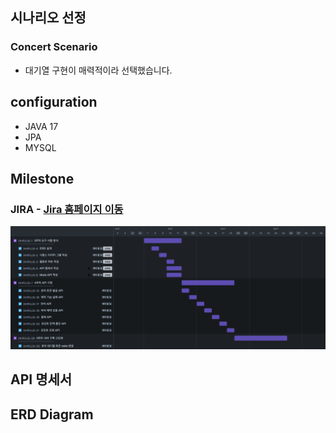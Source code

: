 
## 시나리오 선정
### Concert Scenario
* 대기열 구현이 매력적이라 선택했습니다.

## configuration

* JAVA 17
* JPA
* MYSQL

## Milestone 

### JIRA - [Jira 홈페이지 이동](https://zhqmfkv.atlassian.net/jira/software/projects/HHPLUS/boards/2/timeline?shared=&atlOrigin=eyJpIjoiZGIwZmEyM2RjZGI0NDYxNGJiZDg3YmUxYTk3Mjk4OTUiLCJwIjoiaiJ9)

![hhplus_2024-10-09_12.23am.png](src/main/resources/static/hhplus_2024-10-09_12.23am.png)



## API 명세서 



## ERD Diagram 


